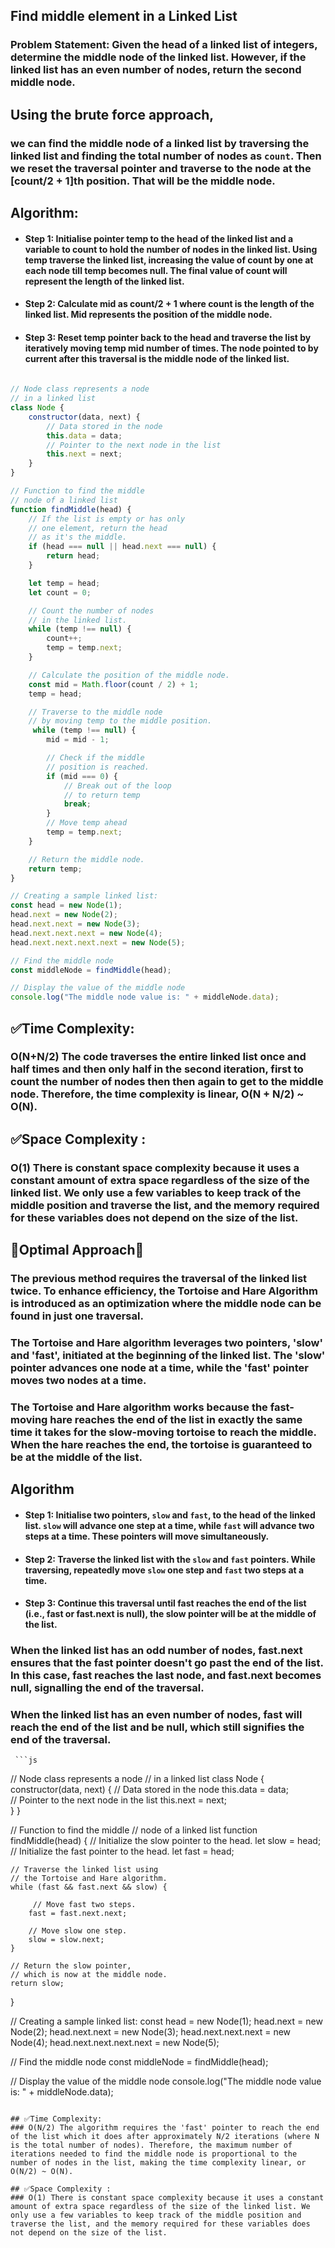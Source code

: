 ## Find middle element in a Linked List

### Problem Statement: Given the head of a linked list of integers, determine the middle node of the linked list. However, if the linked list has an even number of nodes, return the second middle node.

## Using the brute force approach, 
### we can find the middle node of a linked list by traversing the linked list and finding the total number of nodes as `count`. Then we reset the traversal pointer and traverse to the node at the [count/2 + 1]th position. That will be the middle node.

## Algorithm:

* #### Step 1: Initialise pointer temp to the head of the linked list and a variable to count to hold the number of nodes in the linked list. Using temp traverse the linked list, increasing the value of count by one at each node till temp becomes null. The final value of count will represent the length of the linked list.

* #### Step 2: Calculate mid as count/2 + 1 where count is the length of the linked list. Mid represents the position of the middle node.

* #### Step 3: Reset temp pointer back to the head and traverse the list by iteratively moving temp mid number of times. The node pointed to by current after this traversal is the middle node of the linked list.

```js
                            
// Node class represents a node
// in a linked list
class Node {
    constructor(data, next) {
        // Data stored in the node
        this.data = data;   
        // Pointer to the next node in the list
        this.next = next;    
    }
}

// Function to find the middle
// node of a linked list
function findMiddle(head) {
    // If the list is empty or has only
    // one element, return the head
    // as it's the middle.
    if (head === null || head.next === null) {
        return head;
    }

    let temp = head;
    let count = 0;

    // Count the number of nodes
    // in the linked list.
    while (temp !== null) {
        count++;
        temp = temp.next;
    }

    // Calculate the position of the middle node.
    const mid = Math.floor(count / 2) + 1;
    temp = head;

    // Traverse to the middle node
    // by moving temp to the middle position.
     while (temp !== null) {
        mid = mid - 1;

        // Check if the middle
        // position is reached.
        if (mid === 0) {
            // Break out of the loop
            // to return temp
            break;
        }
        // Move temp ahead
        temp = temp.next;
    }

    // Return the middle node.
    return temp;
}

// Creating a sample linked list: 
const head = new Node(1);
head.next = new Node(2);
head.next.next = new Node(3);
head.next.next.next = new Node(4);
head.next.next.next.next = new Node(5);

// Find the middle node
const middleNode = findMiddle(head);

// Display the value of the middle node
console.log("The middle node value is: " + middleNode.data);
```
                            
## ✅Time Complexity:
### O(N+N/2) The code traverses the entire linked list once and half times and then only half in the second iteration, first to count the number of nodes then then again to get to the middle node. Therefore, the time complexity is linear, O(N + N/2) ~ O(N).

## ✅Space Complexity : 
### O(1) There is constant space complexity because it uses a constant amount of extra space regardless of the size of the linked list. We only use a few variables to keep track of the middle position and traverse the list, and the memory required for these variables does not depend on the size of the list.      

## 🚀Optimal Approach🚀

### The previous method requires the traversal of the linked list twice. To enhance efficiency, the Tortoise and Hare Algorithm is introduced as an optimization where the middle node can be found in just one traversal.

### The Tortoise and Hare algorithm leverages two pointers, 'slow' and 'fast', initiated at the beginning of the linked list. The 'slow' pointer advances one node at a time, while the 'fast' pointer moves two nodes at a time.

### The Tortoise and Hare algorithm works because the fast-moving hare reaches the end of the list in exactly the same time it takes for the slow-moving tortoise to reach the middle. When the hare reaches the end, the tortoise is guaranteed to be at the middle of the list.

## Algorithm

* #### Step 1: Initialise two pointers, `slow` and `fast`, to the head of the linked list. `slow` will advance one step at a time, while `fast` will advance two steps at a time. These pointers will move simultaneously.

* #### Step 2: Traverse the linked list with the `slow` and `fast` pointers. While traversing, repeatedly move `slow` one step and `fast` two steps at a time.

* #### Step 3: Continue this traversal until fast reaches the end of the list (i.e., fast or fast.next is null), the slow pointer will be at the middle of the list.


### When the linked list has an odd number of nodes, fast.next ensures that the fast pointer doesn't go past the end of the list. In this case, fast reaches the last node, and fast.next becomes null, signalling the end of the traversal.
### When the linked list has an even number of nodes, fast will reach the end of the list and be null, which still signifies the end of the traversal.

     ```js                       
// Node class represents a node
// in a linked list
class Node {
    constructor(data, next) {
        // Data stored in the node
        this.data = data;   
        // Pointer to the next node in the list
        this.next = next;    
    }
}

// Function to find the middle
// node of a linked list
function findMiddle(head) {
    // Initialize the slow pointer to the head.
    let slow = head;   
    // Initialize the fast pointer to the head.
    let fast = head;   

    // Traverse the linked list using
    // the Tortoise and Hare algorithm.
    while (fast && fast.next && slow) {
        
         // Move fast two steps.
        fast = fast.next.next; 
        
        // Move slow one step.
        slow = slow.next;       
    }

    // Return the slow pointer,
    // which is now at the middle node.
    return slow;  
}


// Creating a sample linked list: 
const head = new Node(1);
head.next = new Node(2);
head.next.next = new Node(3);
head.next.next.next = new Node(4);
head.next.next.next.next = new Node(5);

// Find the middle node
const middleNode = findMiddle(head);

// Display the value of the middle node
console.log("The middle node value is: " + middleNode.data);
                            
```

## ✅Time Complexity: 
### O(N/2) The algorithm requires the 'fast' pointer to reach the end of the list which it does after approximately N/2 iterations (where N is the total number of nodes). Therefore, the maximum number of iterations needed to find the middle node is proportional to the number of nodes in the list, making the time complexity linear, or O(N/2) ~ O(N).

## ✅Space Complexity : 
### O(1) There is constant space complexity because it uses a constant amount of extra space regardless of the size of the linked list. We only use a few variables to keep track of the middle position and traverse the list, and the memory required for these variables does not depend on the size of the list.

